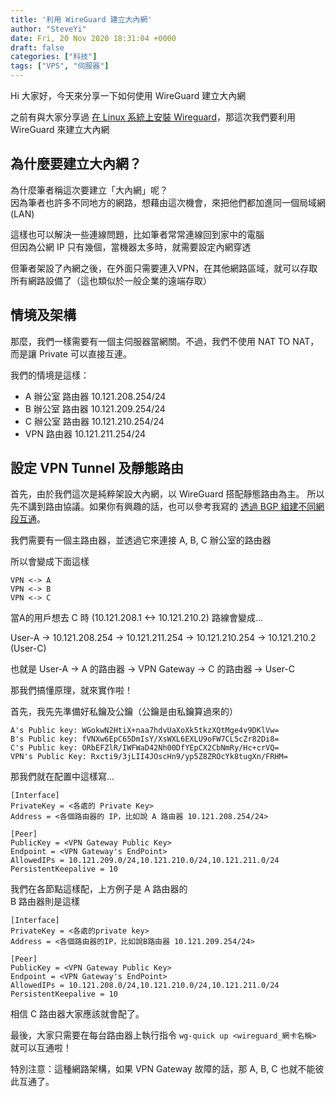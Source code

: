 ```yaml
---
title: '利用 WireGuard 建立大內網'
author: "SteveYi"
date: Fri, 20 Nov 2020 18:31:04 +0000
draft: false
categories: ["科技"]
tags: ["VPS", "伺服器"]
---
```


Hi 大家好，今天來分享一下如何使用 WireGuard 建立大內網  
  
之前有與大家分享過 [在 Linux 系統上安裝 Wireguard](https://blog.steveyi.net/how-to-install-wireguard/)，那這次我們要利用 WireGuard 來建立大內網

## 為什麼要建立大內網？

為什麼筆者稱這次要建立「大內網」呢？  
因為筆者也許多不同地方的網路，想藉由這次機會，來把他們都加進同一個局域網 (LAN)

這樣也可以解決一些連線問題，比如筆者常常連線回到家中的電腦  
但因為公網 IP 只有幾個，當機器太多時，就需要設定內網穿透

但筆者架設了內網之後，在外面只需要連入VPN，在其他網路區域，就可以存取所有網路設備了（這也類似於一般企業的遠端存取）

## 情境及架構

那麼，我們一樣需要有一個主伺服器當網關。不過，我們不使用 NAT TO NAT，而是讓 Private 可以直接互連。

我們的情境是這樣：

- A 辦公室 路由器 10.121.208.254/24  
- B 辦公室 路由器 10.121.209.254/24  
- C 辦公室 路由器 10.121.210.254/24  
- VPN 路由器 10.121.211.254/24

## 設定 VPN Tunnel 及靜態路由

首先，由於我們這次是純粹架設大內網，以 WireGuard 搭配靜態路由為主。
所以先不講到路由協議。如果你有興趣的話，也可以參考我寫的 [透過 BGP 組建不同網段互通](https://blog.steveyi.net/posts/bgp-network-peer/)。

我們需要有一個主路由器，並透過它來連接 A, B, C 辦公室的路由器

所以會變成下面這樣  
```
VPN <-> A  
VPN <-> B  
VPN <-> C
```
當A的用戶想去 C 時 (10.121.208.1 <-> 10.121.210.2) 路線會變成...  

User-A -> 10.121.208.254 -> 10.121.211.254 -> 10.121.210.254 -> 10.121.210.2 (User-C)

也就是 User-A -> A 的路由器 -> VPN Gateway -> C 的路由器 -> User-C

那我們搞懂原理，就來實作啦！

首先，我先先準備好私鑰及公鑰（公鑰是由私鑰算過來的）

```
A's Public key: WGokwN2HtiX+naa7hdvUaXoXk5tkzXQtMge4v9DKlVw=  
B's Public key: fVNXw6EpC65DmIsY/XsWXL6EXLU9oFW7CL5cZr82Di8=  
C's Public key: ORbEFZlR/IWFWaD42Nh00DfYEpCX2CbNmRy/Hc+crVQ=  
VPN's Public Key: Rxcti9/3jLII4JOscHn9/yp5Z8ZROcYk8tugXn/FRHM=
```

那我們就在配置中這樣寫...

```
[Interface]
PrivateKey = <各處的 Private Key>
Address = <各個路由器的 IP，比如說 A 路由器 10.121.208.254/24>

[Peer]
PublicKey = <VPN Gateway Public Key>
Endpoint = <VPN Gateway's EndPoint>
AllowedIPs = 10.121.209.0/24,10.121.210.0/24,10.121.211.0/24
PersistentKeepalive = 10
```

我們在各節點這樣配，上方例子是 A 路由器的  
B 路由器則是這樣

```
[Interface]
PrivateKey = <各處的private key>
Address = <各個路由器的IP，比如說B路由器 10.121.209.254/24>

[Peer]
PublicKey = <VPN Gateway Public Key>
Endpoint = <VPN Gateway's EndPoint>
AllowedIPs = 10.121.208.0/24,10.121.210.0/24,10.121.211.0/24
PersistentKeepalive = 10
```

  
相信 C 路由器大家應該就會配了。

最後，大家只需要在每台路由器上執行指令 `wg-quick up <wireguard_網卡名稱>` 就可以互通啦！

特別注意：這種網路架構，如果 VPN Gateway 故障的話，那 A, B, C 也就不能彼此互通了。
